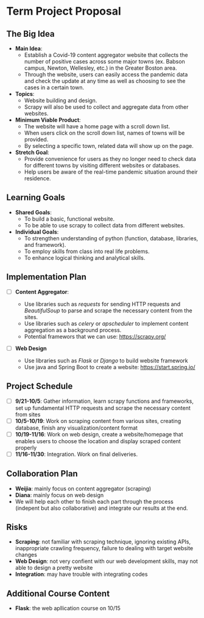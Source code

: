 # Term Project Proposal

## The Big Idea

- **Main Idea**:
    - Establish a Covid-19 content aggregator website that collects the number of positive cases across some major towns (ex. Babson campus, Newton, Wellesley, etc.) in the Greater Boston area. 
    - Through the website, users can easily access the pandemic data and check the update at any time as well as choosing to see the cases in a certain town.
- **Topics**:
    - Website building and design.
    - Scrapy will also be used to collect and aggregate data from other websites.
- **Minimum Viable Product**:
    - The website will have a home page with a scroll down list.
    - When users click on the scroll down list, names of towns will be provided.
    - By selecting a specific town, related data will show up on the page.
- **Stretch Goal**:
    - Provide convenience for users as they no longer need to check data for different towns by visiting different websites or databases.
    - Help users be aware of the real-time pandemic situation around their residence.

## Learning Goals

- **Shared Goals**:
    - To build a basic, functional website.
    - To be able to use scrapy to collect data from different websites.
- **Individual Goals**:
    - To strengthen understanding of python (function, database, libraries, and framework).
    - To employ skills from class into real life problems.
    - To enhance logical thinking and analytical skills.

## Implementation Plan

- [ ] **Content Aggregator**: 
    - Use libraries such as *requests* for sending HTTP requests and *BeautifulSoup* to parse and scrape the necessary content from the sites.
    - Use libraries such as *celery* or *apscheduler* to implement content aggregation as a background process.
    - Potential framewors that we can use: https://scrapy.org/

- [ ] **Web Design**
    - Use libraries such as *Flask* or *Django* to build website framework
    - Use java and Spring Boot to create a website: https://start.spring.io/


## Project Schedule

- [ ] **9/21-10/5**: Gather information, learn scrapy functions and frameworks, set up fundamental HTTP requests and scrape the necessary content from sites
- [ ] **10/5-10/19**: Work on scraping content from various sites, creating database, finish any visualization/content format 
- [ ] **10/19-11/16**: Work on web design, create a website/homepage that enables users to choose the location and display scraped content properly
- [ ] **11/16-11/30**: Integration. Work on final deliveries.

## Collaboration Plan

- **Weijia**: mainly focus on content aggregator (scraping)
- **Diana**: mainly focus on web design
- We will help each other to finish each part through the process (indepent but also collaborative) and integrate our results at the end.

## Risks

- **Scraping**: not familiar with scraping technique, ignoring existing APIs, inappropriate crawling frequency, failure to dealing with target website changes
- **Web Design**: not very confient with our web development skills, may not able to design a pretty website
- **Integration**: may have trouble with integrating codes

## Additional Course Content

- **Flask**: the web apllication course on 10/15